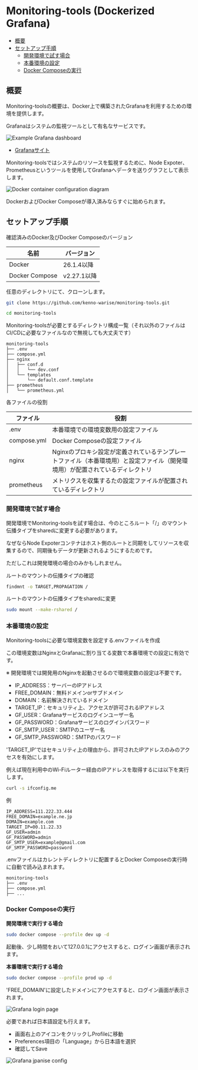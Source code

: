# Monitoring-tools (Dockerized Grafana)

- [概要](#概要)
- [セットアップ手順](#セットアップ手順)
  - [開発環境で試す場合](#開発環境で試す場合)
  - [本番環境の設定](#本番環境の設定)
  - [Docker Composeの実行](#docker-composeの実行)

## 概要

Monitoring-toolsの概要は、Docker上で構築されたGrafanaを利用するための環境を提供します。

Grafanaはシステムの監視ツールとして有名なサービスです。

![Example Grafana dashboard](doc/img/grafana_dashboard.jpg)

- [Grafanaサイト](https://grafana.com/ja/)

Monitoring-toolsではシステムのリソースを監視するために、Node Expoter、Prometheusというツールを使用してGrafanaへデータを送りグラフとして表示します。

![Docker container configuration diagram](doc/img/container_diagram.png)

DockerおよびDocker Composeが導入済みならすぐに始められます。

## セットアップ手順

確認済みのDocker及びDocker Composeのバージョン

|名前|バージョン|
|----|----|
|Docker|26.1.4以降|
|Docker Compose|v2.27.1以降|

任意のディレクトリにて、クローンします。

```bash
git clone https://github.com/kenno-warise/monitoring-tools.git

cd monitoring-tools
```

Monitoring-toolsが必要とするディレクトリ構成一覧（それ以外のファイルはCI/CDに必要なファイルなので無視しても大丈夫です）

```
monitoring-tools
├── .env
├── compose.yml
├── nginx
│   ├── conf.d
│   │   └── dev.conf
│   └── templates
│       └── default.conf.template
├── prometheus
│   └── prometheus.yml
```

各ファイルの役割

|ファイル|役割|
|----|----|
|.env |本番環境での環境変数用の設定ファイル |
|compose.yml |Docker Composeの設定ファイル |
|nginx |Nginxのプロキシ設定が定義されているテンプレートファイル（本番環境用）と設定ファイル（開発環境用）が配置されているディレクトリ|
|prometheus |メトリクスを収集するたの設定ファイルが配置されているディレクトリ|

### 開発環境で試す場合

開発環境でMonitoring-toolsを試す場合は、今のところルート「/」のマウント伝播タイプをsharedに変更する必要があります。

なぜならNode Expoterコンテナはホスト側のルートと同期をしてリソースを収集するので、同期後もデータが更新されるようにするためです。

ただしこれは開発環境の場合のみかもしれません。

ルートのマウントの伝播タイプの確認
```bash
findmnt -o TARGET,PROPAGATION /
```

ルートのマウントの伝播タイプをsharedに変更
```bash
sudo mount --make-rshared /
```

### 本番環境の設定

Monitoring-toolsに必要な環境変数を設定する.envファイルを作成

この環境変数はNginxとGrafanaに割り当てる変数で本番環境での設定に有効です。



※ 開発環境では開発用のNginxを起動させるので環境変数の設定は不要です。

- IP_ADDRESS：サーバーのIPアドレス
- FREE_DOMAIN：無料ドメインorサブドメイン
- DOMAIN：名前解決されているドメイン
- TARGET_IP：セキュリティ上、アクセスが許可されるIPアドレス
- GF_USER：Grafanaサービスのログインユーザー名
- GF_PASSWORD：Grafanaサービスのログインパスワード
- GF_SMTP_USER：SMTPのユーザー名
- GF_SMTP_PASSWORD：SMTPのパスワード

'TARGET_IP'ではセキュリティ上の理由から、許可されたIPアドレスのみのアクセスを有効にします。

例えば現在利用中のWi-Fiルーター経由のIPアドレスを取得するには以下を実行します。

```bash
curl -s ifconfig.me
```

例

```
IP_ADDRESS=111.222.33.444
FREE_DOMAIN=example.ne.jp
DOMAIN=example.com
TARGET_IP=00.11.22.33
GF_USER=admin
GF_PASSWORD=admin
GF_SMTP_USER=example@gmail.com
GF_SMTP_PASSWORD=password
```

.envファイルはカレントディレクトリに配置するとDocker Composeの実行時に自動で読み込まれます。


```
monitoring-tools
├── .env
├── compose.yml
├── ...
```

### Docker Composeの実行

**開発環境で実行する場合**

```bash
sudo docker compose --profile dev up -d
```

起動後、少し時間をおいて127.0.0.1にアクセスすると、ログイン画面が表示されます。

**本番環境で実行する場合**

```bash
sudo docker compose --profile prod up -d
```

'FREE_DOMAIN'に設定したドメインにアクセスすると、ログイン画面が表示されます。

![Grafana login page](doc/img/grafana_login.jpg)

必要であれば日本語設定も行えます。

- 画面右上のアイコンをクリックしProfileに移動
- Preferences項目の「Language」から日本語を選択
- 確認してSave

![Grafana jpanise config](doc/img/grafana_jp_config.jpg)

